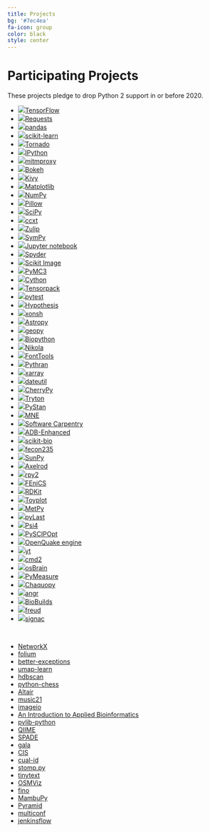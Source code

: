 ```yaml
---
title: Projects
bg: '#7ec4ea'
fa-icon: group
color: black
style: center
---
```


# Participating Projects

These projects pledge to drop Python 2 support in or before 2020.

- [![](assets/tensorflow.png)TensorFlow](https://www.tensorflow.org/)
- [![](assets/requests.png)Requests](https://github.com/kennethreitz/requests)
- [![](assets/pandas.png)pandas](https://pandas.pydata.org/)
- [![](assets/scikit-learn.png)scikit-learn](https://scikit-learn.org/)
- [![](assets/tornado.png)Tornado](http://www.tornadoweb.org/)
- [![](assets/ipython.png)IPython](https://ipython.org)
- [![](assets/mitmproxy.png)mitmproxy](https://mitmproxy.org/)
- [![](assets/bokeh.png)Bokeh](https://github.com/bokeh/bokeh)
- [![](assets/kivy.png)Kivy](https://kivy.org/)
- [![](assets/matplotlib.png)Matplotlib](https://matplotlib.org/)
- [![](assets/numpylogoicon.svg)NumPy](https://www.numpy.org/)
- [![](assets/pillow.png)Pillow](https://github.com/python-pillow/Pillow)
- [![](assets/scipyshiny_small.png)SciPy](https://www.scipy.org/)
- [![](assets/ccxt.png)ccxt](https://github.com/ccxt/ccxt)
- [![](assets/zulip.png)Zulip](https://zulip.org)
- [![](assets/sympy.png)SymPy](https://www.sympy.org/)
- [![](assets/jupyter.png)Jupyter notebook](https://jupyter.org)
- [![](assets/spyder.png)Spyder](https://www.spyder-ide.org)
- [![](assets/scikit-image.png)Scikit Image](http://scikit-image.org/)
- [![](assets/pymc3.png)PyMC3](https://github.com/pymc-devs/pymc3)
- [![](https://cython.org/logo/cython-logo-C.svg)Cython](https://cython.org/)
- [![](assets/tensorpack.png)Tensorpack](https://github.com/tensorpack/tensorpack)
- [![](assets/pytest1.png)pytest](https://docs.pytest.org/en/latest)
- [![](assets/hypothesis.svg)Hypothesis](https://hypothesis.readthedocs.io/)
- [![](assets/xonsh.png)xonsh](http://xon.sh)
- [![](assets/astropy.png)Astropy](https://www.astropy.org/)
- [![](assets/geopy.png)geopy](https://geopy.readthedocs.io/)
- [![](assets/biopython.png)Biopython](https://biopython.org/)
- [![](assets/nikola.png)Nikola](https://getnikola.com)
- [![](assets/fonttools.png)FontTools](https://github.com/fonttools/fonttools)
- [![](assets/pythran.png)Pythran](https://github.com/serge-sans-paille/pythran)
- [![](assets/xarray.png)xarray](https://xarray.pydata.org/)
- [![](assets/dateutil.png)dateutil](https://github.com/dateutil/dateutil)
- [![](//cherrypy.org/images/cherrypy.png)CherryPy](https://cherrypy.org/)
- [![](assets/tryton.png)Tryton](https://www.tryton.org/)
- [![](assets/pystan.png)PyStan](https://github.com/stan-dev/pystan)
- [![](assets/mne.png)MNE](https://www.martinos.org/mne/stable/index.html)
- [![](assets/swcarpentry.png)Software Carpentry](https://software-carpentry.org)
- [![](assets/adb_enhanced.png)ADB-Enhanced](https://github.com/ashishb/adb-enhanced)
- [![](assets/skbio.png)scikit-bio](http://scikit-bio.org)
- [![](assets/fecon235.png)fecon235](https://github.com/rsvp/fecon235)
- [![](assets/sunpy.png)SunPy](https://sunpy.org/)
- [![](assets/axelrod.png)Axelrod](https://github.com/Axelrod-Python/Axelrod)
- [![](assets/rpy2_logo_64x64.png)rpy2](https://rpy2.bitbucket.io)
- [![](assets/fenics.png)FEniCS](https://fenicsproject.org/)
- [![](assets/rdkit.png)RDKit](https://github.com/rdkit/rdkit)
- [![](assets/toyplot-256x256.png)Toyplot](https://github.com/sandialabs/toyplot)
- [![](assets/metpy.png)MetPy](https://unidata.github.io/MetPy)
- [![](assets/pylast.png)pyLast](https://github.com/pylast/pylast)
- [![](assets/psi4square.png)Psi4](http://psicode.org/)
- [![](assets/pyscipopt.png)PySCIPOpt](https://github.com/SCIP-Interfaces/PySCIPOpt)
- [![](assets/openquake.png)OpenQuake engine](https://github.com/gem/oq-engine)
- [![](assets/yt.png)yt](https://yt-project.org/)
- [![](assets/cmd2.png)cmd2](https://github.com/python-cmd2/cmd2)
- [![](assets/osbrain.png)osBrain](https://github.com/opensistemas-hub/osbrain)
- [![](assets/pymeasure.png)PyMeasure](https://github.com/ralph-group/pymeasure)
- [![](assets/chaquopy.png)Chaquopy](https://chaquo.com/chaquopy/)
- [![](assets/angr.png)angr](http://angr.io/)
- [![](assets/biobuilds.png)BioBuilds](https://www.biobuilds.org/)
- [![](assets/freud.png)freud](https://github.com/glotzerlab/freud)
- [![](assets/signac.png)signac](https://signac.io)

<!-- Adding a new project with a logo? They're roughly sorted by GitHub stars.
Try to insert yours in order. We use judgment for projects not on GiHhub, and
for some that aren't directly comparable. -->

&nbsp; <!--break separating project with image from without -->

- [NetworkX](https://github.com/networkx/networkx)
- [folium](https://github.com/python-visualization/folium)
- [better-exceptions](https://github.com/qix-/better-exceptions)
- [umap-learn](https://github.com/lmcinnes/umap)
- [hdbscan](https://github.com/scikit-learn-contrib/hdbscan)
- [python-chess](https://github.com/niklasf/python-chess)
- [Altair](https://github.com/ellisonbg/altair)
- [music21](http://web.mit.edu/music21/)
- [imageio](https://imageio.github.io)
- [An Introduction to Applied Bioinformatics](http://readiab.org)
- [pvlib-python](https://github.com/pvlib/pvlib-python)
- [QIIME](http://qiime.org)
- [SPADE](https://github.com/javipalanca/spade)
- [gala](https://gala.readthedocs.io)
- [CIS](https://github.com/cedadev/cis)
- [cual-id](https://github.com/johnchase/cual-id)
- [stomp.py](https://github.com/jasonrbriggs/stomp.py)
- [tinytext](https://github.com/hugovk/tinytext)
- [OSMViz](https://github.com/hugovk/osmviz)
- [fino](https://github.com/hugovk/fino)
- [MambuPy](https://github.com/jstitch/MambuPy)
- [Pyramid](https://trypyramid.com)
- [multiconf](https://github.com/lhupfeldt/multiconf)
- [jenkinsflow](https://github.com/lhupfeldt/jenkinsflow)

<!-- Adding a new project without a logo? They're roughly sorted by Github stars.
Try to insert yours in order. We use judgment for projects not on Github, and
for some that aren't directly comparable. -->
